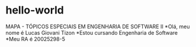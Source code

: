 # hello-world
MAPA - TÓPICOS ESPECIAIS EM ENGENHARIA DE SOFTWARE II
*Olá, meu nome é Lucas Giovani Tizon
*Estou cursando Engenharia de Software
*Meu RA é 20025298-5
